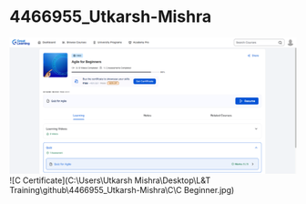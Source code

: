 # 4466955_Utkarsh-Mishra
![Demo Image](sdlc.png) 
![C Certificate](C:\Users\Utkarsh Mishra\Desktop\L&T Training\github\4466955_Utkarsh-Mishra\C\C Beginner.jpg)
